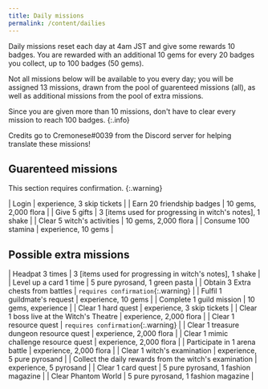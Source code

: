 ```yaml
---
title: Daily missions
permalink: /content/dailies
---
```


Daily missions reset each day at 4am JST and give some rewards 10 badges. You
are rewarded with an additional 10 gems for every 20 badges you collect, up to
100 badges (50 gems).

Not all missions below will be available to you every day; you will be assigned
13 missions, drawn from the pool of guarenteed missions (all), as well as
additional missions from the pool of extra missions.

Since you are given more than 10 missions, don't have to clear every mission to
reach 100 badges.
{:.info}

Credits go to Cremonese#0039 from the Discord server for helping translate these
missions!

## Guarenteed missions

This section requires confirmation.
{:.warning}

| Login                      | experience, 3 skip tickets                               |
| Earn 20 friendship badges  | 10 gems, 2,000 flora                                     |
| Give 5 gifts               | 3 [items used for progressing in witch's notes], 1 shake |
| Clear 5 witch's activities | 10 gems, 2,000 flora                                     |
| Consume 100 stamina        | experience, 10 gems                                      |

## Possible extra missions

| Headpat 3 times                                        | 3 [items used for progressing in witch's notes], 1 shake |
| Level up a card 1 time                                 | 5 pure pyrosand, 1 green pasta                           |
| Obtain 3 Extra chests from battles                     | `requires confirmation`{:.warning}                       |
| Fulfil 1 guildmate's request                           | experience, 10 gems                                      |
| Complete 1 guild mission                               | 10 gems, experience                                      |
| Clear 1 hard quest                                     | experience, 3 skip tickets                               |
| Clear 1 boss live at the Witch's Theatre               | experience, 2,000 flora                                  |
| Clear 1 resource quest                                 | `requires confirmation`{:.warning}                       |
| Clear 1 treasure dungeon resource quest                | experience, 2,000 flora                                  |
| Clear 1 mimic challenge resource quest                 | experience, 2,000 flora                                  |
| Participate in 1 arena battle                          | experience, 2,000 flora                                  |
| Clear 1 witch's examination                            | experience, 5 pure pyrosand                              |
| Collect the daily rewards from the witch's examination | experience, 5 pyrosand                                   |
| Clear 1 card quest                                     | 5 pure pyrosand, 1 fashion magazine                      |
| Clear Phantom World                                    | 5 pure pyrosand, 1 fashion magazine                      |
